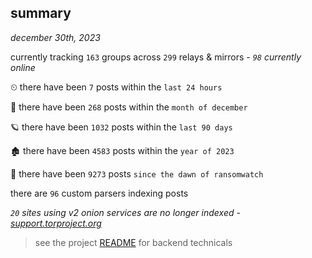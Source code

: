 
## summary
_december 30th, 2023_

currently tracking `163` groups across `299` relays & mirrors - _`98` currently online_

⏲ there have been `7` posts within the `last 24 hours`

🦈 there have been `268` posts within the `month of december`

🪐 there have been `1032` posts within the `last 90 days`

🏚 there have been `4583` posts within the `year of 2023`

🦕 there have been `9273` posts `since the dawn of ransomwatch`

there are `96` custom parsers indexing posts

_`20` sites using v2 onion services are no longer indexed - [support.torproject.org](https://support.torproject.org/onionservices/v2-deprecation/)_

> see the project [README](https://github.com/joshhighet/ransomwatch#ransomwatch--) for backend technicals
